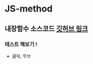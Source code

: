 # JS-method

## 내장함수 소스코드 [깃허브 링크](https://github.com/v8/v8/tree/main/src/builtins)

### 테스트 해보기 !

-   클릭, 무브
